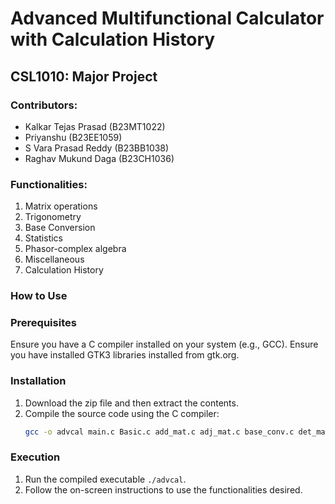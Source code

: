 # Advanced Multifunctional Calculator with Calculation History
## CSL1010: Major Project

### Contributors:
- Kalkar Tejas Prasad (B23MT1022)
- Priyanshu (B23EE1059)
- S Vara Prasad Reddy (B23BB1038)
- Raghav Mukund Daga (B23CH1036)

### Functionalities:
1. Matrix operations
2. Trigonometry
3. Base Conversion
4. Statistics
5. Phasor-complex algebra
6. Miscellaneous
7. Calculation History

### How to Use
### Prerequisites
Ensure you have a C compiler installed on your system (e.g., GCC).
Ensure you have installed GTK3 libraries installed from gtk.org.

### Installation
1. Download the zip file and then extract the contents.
2. Compile the source code using the C compiler:
   ```bash
   gcc -o advcal main.c Basic.c add_mat.c adj_mat.c base_conv.c det_mat.c integration.c inv_mat.c kmul.c menumatrix.c mul_mat.c phasors.c statistics.c sub_mat.c trace_mat.c trans_mat.c trigonometry.c -lm

### Execution
1. Run the compiled executable `./advcal`. 
2. Follow the on-screen instructions to use the functionalities desired.
